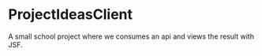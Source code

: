 # ProjectIdeasClient

A small school project where we consumes an api and views the result with JSF.